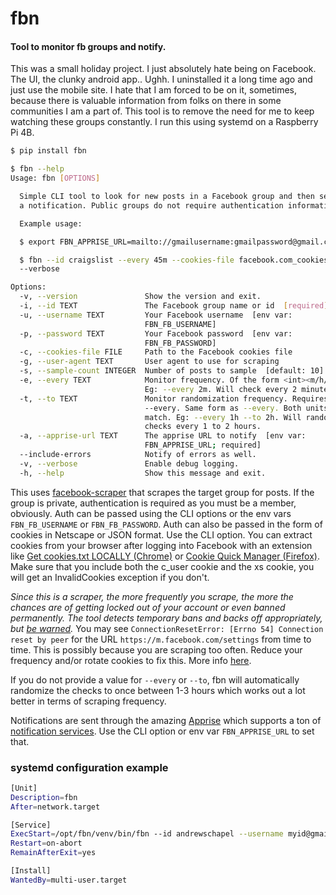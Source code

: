 # fbn
#### Tool to monitor fb groups and notify.
This was a small holiday project. I just absolutely hate being on Facebook.
The UI, the clunky android app.. Ughh. I uninstalled it a long time ago and just use the
mobile site.
I hate that I am forced to be on it, sometimes, because there is
valuable information from folks on there in some communities I am a part of. This tool
is to remove the need for me to keep watching these groups constantly. I run this using 
systemd on a Raspberry Pi 4B.

```sh
$ pip install fbn

$ fbn --help
Usage: fbn [OPTIONS]

  Simple CLI tool to look for new posts in a Facebook group and then send you
  a notification. Public groups do not require authentication information.

  Example usage:

  $ export FBN_APPRISE_URL=mailto://gmailusername:gmailpassword@gmail.com

  $ fbn --id craigslist --every 45m --cookies-file facebook.com_cookies.txt
  --verbose

Options:
  -v, --version               Show the version and exit.
  -i, --id TEXT               The Facebook group name or id  [required]
  -u, --username TEXT         Your Facebook username  [env var:
                              FBN_FB_USERNAME]
  -p, --password TEXT         Your Facebook password  [env var:
                              FBN_FB_PASSWORD]
  -c, --cookies-file FILE     Path to the Facebook cookies file
  -g, --user-agent TEXT       User agent to use for scraping
  -s, --sample-count INTEGER  Number of posts to sample  [default: 10]
  -e, --every TEXT            Monitor frequency. Of the form <int><m/h/d/w>.
                              Eg: --every 2m. Will check every 2 minutes.
  -t, --to TEXT               Monitor randomization frequency. Requires
                              --every. Same form as --every. Both units must
                              match. Eg: --every 1h --to 2h. Will randomize
                              checks every 1 to 2 hours.
  -a, --apprise-url TEXT      The apprise URL to notify  [env var:
                              FBN_APPRISE_URL; required]
  --include-errors            Notify of errors as well.
  -v, --verbose               Enable debug logging.
  -h, --help                  Show this message and exit.
```

This uses [facebook-scraper](https://github.com/kevinzg/facebook-scraper) that scrapes the target group for posts.
If the group is private, authentication is required as you must be a member,
obviously. Auth can be passed using the CLI options or the env vars `FBN_FB_USERNAME` or `FBN_FB_PASSWORD`.
Auth can also be passed in the form of cookies in Netscape or JSON format. Use the CLI option.
You can extract cookies from your browser after logging into Facebook with
an extension like [Get cookies.txt LOCALLY (Chrome)](https://chrome.google.com/webstore/detail/get-cookiestxt-locally/cclelndahbckbenkjhflpdbgdldlbecc/)
or [Cookie Quick Manager (Firefox)](https://addons.mozilla.org/en-US/firefox/addon/cookie-quick-manager/).
Make sure that you include both the c_user cookie and the xs cookie, 
you will get an InvalidCookies exception if you don't.

*Since this is a scraper, the more frequently you scrape, the more the chances are of getting locked out of your account
or even banned permanently. The tool detects temporary bans and backs off appropriately, but [be warned](https://github.com/kevinzg/facebook-scraper/issues/409#issuecomment-907639417).*
You may see `ConnectionResetError: [Errno 54] Connection reset by peer` for the URL `https://m.facebook.com/settings` 
from time to time. This is possibly because you are scraping too often. Reduce your frequency and/or rotate cookies 
to fix this. More info [here](https://github.com/kevinzg/facebook-scraper/issues/763).

If you do not provide a value for `--every` or `--to`, fbn will automatically randomize the checks to once 
between 1-3 hours which works out a lot better in terms of scraping frequency.

Notifications are sent through the amazing [Apprise](https://github.com/caronc/apprise) which supports a ton of 
[notification services](https://github.com/caronc/apprise/wiki#notification-services). Use the CLI option
 or env var `FBN_APPRISE_URL` to set that.

### systemd configuration example

```sh
[Unit]
Description=fbn
After=network.target

[Service]
ExecStart=/opt/fbn/venv/bin/fbn --id andrewschapel --username myid@gmail.com --password password --verbose --sample-count 20 -a mailto://myid:token@gmail.com --include-errors
Restart=on-abort
RemainAfterExit=yes

[Install]
WantedBy=multi-user.target
```
